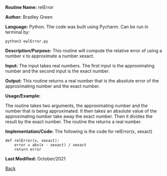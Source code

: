 

**Routine Name:**           relError

**Author:** Bradley Green

**Language:** Python. The code was built using Pycharm. Can be run in terminal by:


    python3 ewlError.py


**Description/Purpose:** This routine will compute the relative error of using a number x to approximate a number 
xexact. 

**Input:** The input takes real numbers.  The first input is the approximating number and the second input is the exact number.

**Output:** This routine returns a real number that is the absolute error of the approximating number and the exact number.  

**Usage/Example:**

The routine takes two arguments, the approximating number and the number that is being approximated.  It then takes an absolute value
of the approximating number take away the exact number.  Then it divides the result by the exact number.  The routine the returns a real number.  



**Implementation/Code:** The following is the code for relError(x, xexact)

    
    def relError(x, xexact):
        error = abs(x - xexact) / xexact
        return error
    


**Last Modified:** October/2021

[Back](README.md)
